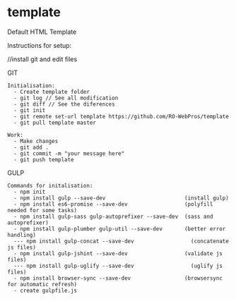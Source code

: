 # template
Default HTML Template

Instructions for setup:

  //install git and edit files

  GIT
  
    Initialisation:
      - Create template folder
      - git log // See all modification
      - git diff // See the diferences
      - git init
      - git remote set-url template https://github.com/RO-WebPros/template
      - git pull template master
    
    Work:
      - Make changes
      - git add .
      - git commit -m "your message here"
      - git push template
      

  
  GULP
    
    Commands for initalisation:
      - npm init
      - npm install gulp --save-dev                         (install gulp)
      - npm install es6-promise --save-dev                  (polyfill needed for some tasks)
      - npm install gulp-sass gulp-autoprefixer --save-dev  (sass and autoprefixer)
      - npm install gulp-plumber gulp-util --save-dev       (better error handling)
      --- npm install gulp-concat --save-dev                  (concatenate js files)
      - npm install gulp-jshint --save-dev                  (validate js files)
      --- npm install gulp-uglify --save-dev                  (uglify js files)
      - npm install browser-sync --save-dev                 (browsersync for automatic refresh)
      - create gulpfile.js
    
